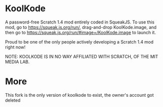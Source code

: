 # KoolKode
A password-free Scratch 1.4 mod entirely coded in SqueakJS. To use this mod, go to https://squeak.js.org/run/, drag-and-drop KoolKode.image, and then go to https://squeak.js.org/run/#image=/KoolKode.image to launch it.

Proud to be one of the only people actively developing a Scratch 1.4 mod right now!

NOTE: KOOLKODE IS IN NO WAY AFFILIATED WITH SCRATCH, OF THE MIT MEDIA LAB.
# More 
This fork is the only version of koolkode to exist, the owner's account got deleted
